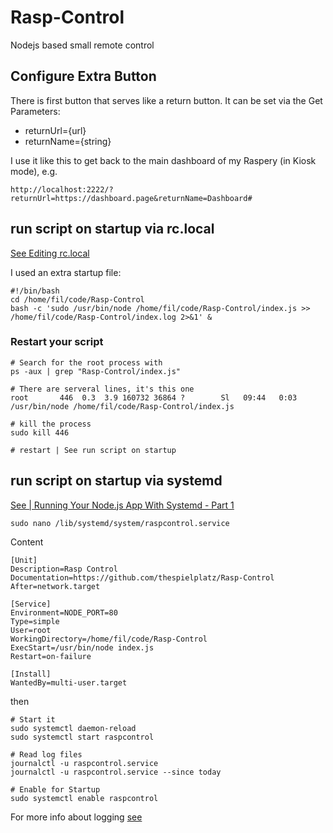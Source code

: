 # Rasp-Control
Nodejs based small remote control

## Configure Extra Button
There is first button that serves like a return button. It can be set via the Get Parameters:
* returnUrl={url}
* returnName={string}

I use it like this to get back to the main dashboard of my Raspery (in Kiosk mode), e.g.
```
http://localhost:2222/?returnUrl=https://dashboard.page&returnName=Dashboard#
```


## run script on startup via rc.local

[See Editing rc.local](https://raspberrypi-guide.github.io/programming/run-script-on-boot)

I used an extra startup file:

```
#!/bin/bash
cd /home/fil/code/Rasp-Control
bash -c 'sudo /usr/bin/node /home/fil/code/Rasp-Control/index.js >> /home/fil/code/Rasp-Control/index.log 2>&1' &
```

### Restart your script

```
# Search for the root process with
ps -aux | grep "Rasp-Control/index.js"

# There are serveral lines, it's this one
root       446  0.3  3.9 160732 36864 ?        Sl   09:44   0:03 /usr/bin/node /home/fil/code/Rasp-Control/index.js

# kill the process
sudo kill 446

# restart | See run script on startup
```

## run script on startup via systemd
[See | Running Your Node.js App With Systemd - Part 1](https://nodesource.com/blog/running-your-node-js-app-with-systemd-part-1/)
```
sudo nano /lib/systemd/system/raspcontrol.service 
```
Content
```
[Unit]
Description=Rasp Control
Documentation=https://github.com/thespielplatz/Rasp-Control
After=network.target

[Service]
Environment=NODE_PORT=80
Type=simple
User=root
WorkingDirectory=/home/fil/code/Rasp-Control
ExecStart=/usr/bin/node index.js
Restart=on-failure

[Install]
WantedBy=multi-user.target
```
then
```
# Start it
sudo systemctl daemon-reload
sudo systemctl start raspcontrol

# Read log files
journalctl -u raspcontrol.service
journalctl -u raspcontrol.service --since today

# Enable for Startup
sudo systemctl enable raspcontrol
```

For more info about logging [see](https://www.digitalocean.com/community/tutorials/how-to-use-journalctl-to-view-and-manipulate-systemd-logs)

